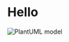 # Hello

![PlantUML model](http://www.plantuml.com/plantuml/png/7Omn3i8m34LtJW4NY1V4mDI9UpYkHIibRcH_2uvFwFJqfAUt1DYHlLrkkqdBLTFRTGD6F8cSF-MzOykQeIw7GGr5ZaulhiA1-uE6frOEwbFLwOo-AEF_NDJMoHy0)
